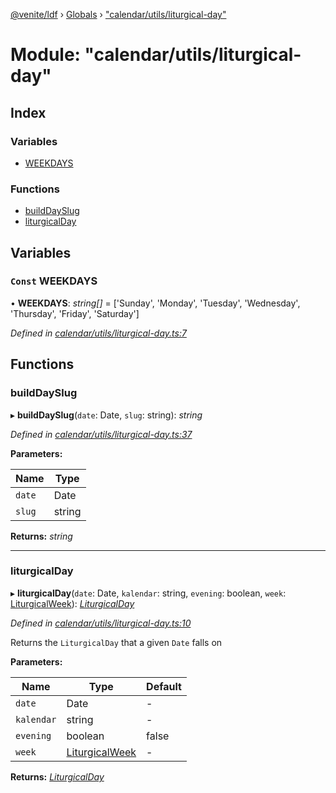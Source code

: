 [@venite/ldf](../README.md) › [Globals](../globals.md) › ["calendar/utils/liturgical-day"](_calendar_utils_liturgical_day_.md)

# Module: "calendar/utils/liturgical-day"

## Index

### Variables

* [WEEKDAYS](_calendar_utils_liturgical_day_.md#const-weekdays)

### Functions

* [buildDaySlug](_calendar_utils_liturgical_day_.md#builddayslug)
* [liturgicalDay](_calendar_utils_liturgical_day_.md#liturgicalday)

## Variables

### `Const` WEEKDAYS

• **WEEKDAYS**: *string[]* = ['Sunday', 'Monday', 'Tuesday', 'Wednesday', 'Thursday', 'Friday', 'Saturday']

*Defined in [calendar/utils/liturgical-day.ts:7](https://github.com/gbj/venite/blob/0a93b96/ldf/src/calendar/utils/liturgical-day.ts#L7)*

## Functions

###  buildDaySlug

▸ **buildDaySlug**(`date`: Date, `slug`: string): *string*

*Defined in [calendar/utils/liturgical-day.ts:37](https://github.com/gbj/venite/blob/0a93b96/ldf/src/calendar/utils/liturgical-day.ts#L37)*

**Parameters:**

Name | Type |
------ | ------ |
`date` | Date |
`slug` | string |

**Returns:** *string*

___

###  liturgicalDay

▸ **liturgicalDay**(`date`: Date, `kalendar`: string, `evening`: boolean, `week`: [LiturgicalWeek](../classes/_calendar_liturgical_week_.liturgicalweek.md)): *[LiturgicalDay](../classes/_calendar_liturgical_day_.liturgicalday.md)*

*Defined in [calendar/utils/liturgical-day.ts:10](https://github.com/gbj/venite/blob/0a93b96/ldf/src/calendar/utils/liturgical-day.ts#L10)*

Returns the `LiturgicalDay` that a given `Date` falls on

**Parameters:**

Name | Type | Default |
------ | ------ | ------ |
`date` | Date | - |
`kalendar` | string | - |
`evening` | boolean | false |
`week` | [LiturgicalWeek](../classes/_calendar_liturgical_week_.liturgicalweek.md) | - |

**Returns:** *[LiturgicalDay](../classes/_calendar_liturgical_day_.liturgicalday.md)*

